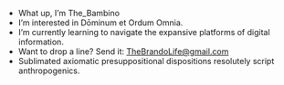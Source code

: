 -  What up, I’m The_Bambino
-  I’m interested in Dōminum et Ordum Omnia.
-  I’m currently learning to navigate the expansive platforms of digital information.
-  Want to drop a line? Send it: TheBrandoLife@gmail.com
-  Sublimated axiomatic presuppositional dispositions resolutely script anthropogenics.

<!---
TheBrandoLife/TheBrandoLife is a humble repository because its `README.md` (this file) appears on your GitHub profile.
You can click the Preview link to take a look at your changes.
--->
